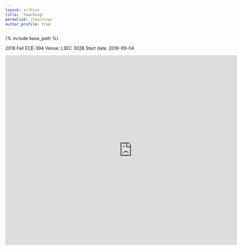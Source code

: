 ```yaml
---
layout: archive
title: "Teaching"
permalink: /teaching/
author_profile: true
---
```


{% include base_path %}

2018 Fall ECE-394 Venue: LSEC 302B Start date: 2018-09-04


<div>
	<iframe src="https://calendar.google.com/calendar/embed?height=600&amp;wkst=1&amp;bgcolor=%23FFFFFF&amp;src=njit.edu_ghtq7q178tvrr0i0v4g9e1jfek%40group.calendar.google.com&amp;color=%23853104&amp;ctz=America%2FNew_York" style="border-width:0" width="800" height="600" frameborder="0" scrolling="no"></iframe>
</div>